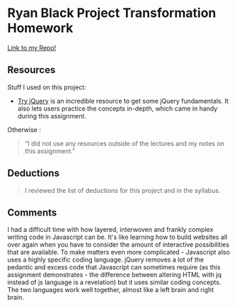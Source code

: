 # Ryan Black Project Transformation Homework

[Link to my Repo!](https://github.com/ryanjblack/hw_jQuery_black_ryan)

## Resources

Stuff I used on this project:

- [Try jQuery](http://try.jquery.com) is an incredible resource to get some jQuery fundamentals. It also lets users practice the concepts in-depth, which came in handy during this assignment.

Otherwise :
> “I did not use any resources outside of the lectures and my notes on this assignment."

## Deductions

> I reviewed the list of deductions for this project and in the syllabus.

## Comments

I had a difficult time with how layered, interwoven and frankly complex writing code in Javascript can be. It's like learning how to build websites all over again when you have to consider the amount of interactive possibilities that are available. To make matters even more complicated - Javascript also uses a highly specific coding language. jQuery removes a lot of the pedantic and excess code that Javascript can sometimes require (as this assignment demonstrates - the difference between altering HTML with jq instead of js language is a revelation) but it uses similar coding concepts. The two languages work well together, almost like a left brain and right brain.
